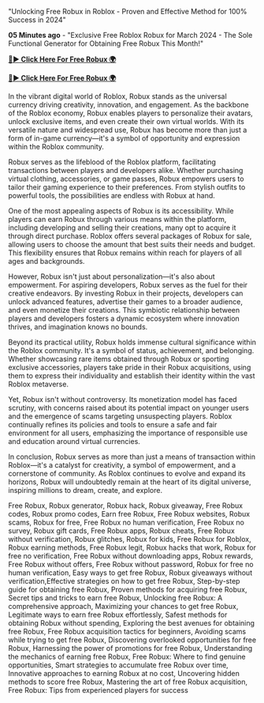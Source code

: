 "Unlocking Free Robux in Roblox - Proven and Effective Method for 100% Success in 2024"

**05 Minutes ago** - "Exclusive Free Roblox Robux for March 2024 - The Sole Functional Generator for Obtaining Free Robux This Month!"

[**🔴► Click Here For Free Robux 🌍**](https://moroccino.github.io/roblox)

[**🔴► Click Here For Free Robux 🌍**](https://moroccino.github.io/roblox)
 
In the vibrant digital world of Roblox, Robux stands as the universal currency driving creativity, innovation, and engagement. As the backbone of the Roblox economy, Robux enables players to personalize their avatars, unlock exclusive items, and even create their own virtual worlds. With its versatile nature and widespread use, Robux has become more than just a form of in-game currency—it's a symbol of opportunity and expression within the Roblox community.

Robux serves as the lifeblood of the Roblox platform, facilitating transactions between players and developers alike. Whether purchasing virtual clothing, accessories, or game passes, Robux empowers users to tailor their gaming experience to their preferences. From stylish outfits to powerful tools, the possibilities are endless with Robux at hand.

One of the most appealing aspects of Robux is its accessibility. While players can earn Robux through various means within the platform, including developing and selling their creations, many opt to acquire it through direct purchase. Roblox offers several packages of Robux for sale, allowing users to choose the amount that best suits their needs and budget. This flexibility ensures that Robux remains within reach for players of all ages and backgrounds.

However, Robux isn't just about personalization—it's also about empowerment. For aspiring developers, Robux serves as the fuel for their creative endeavors. By investing Robux in their projects, developers can unlock advanced features, advertise their games to a broader audience, and even monetize their creations. This symbiotic relationship between players and developers fosters a dynamic ecosystem where innovation thrives, and imagination knows no bounds.

Beyond its practical utility, Robux holds immense cultural significance within the Roblox community. It's a symbol of status, achievement, and belonging. Whether showcasing rare items obtained through Robux or sporting exclusive accessories, players take pride in their Robux acquisitions, using them to express their individuality and establish their identity within the vast Roblox metaverse.

Yet, Robux isn't without controversy. Its monetization model has faced scrutiny, with concerns raised about its potential impact on younger users and the emergence of scams targeting unsuspecting players. Roblox continually refines its policies and tools to ensure a safe and fair environment for all users, emphasizing the importance of responsible use and education around virtual currencies.

In conclusion, Robux serves as more than just a means of transaction within Roblox—it's a catalyst for creativity, a symbol of empowerment, and a cornerstone of community. As Roblox continues to evolve and expand its horizons, Robux will undoubtedly remain at the heart of its digital universe, inspiring millions to dream, create, and explore.

Free Robux, Robux generator, Robux hack, Robux giveaway, Free Robux codes, Robux promo codes, Earn free Robux, Free Robux websites, Robux scams, Robux for free, Free Robux no human verification, Free Robux no survey, Robux gift cards, Free Robux apps, Robux cheats, Free Robux without verification, Robux glitches, Robux for kids, Free Robux for Roblox, Robux earning methods, Free Robux legit, Robux hacks that work, Robux for free no verification, Free Robux without downloading apps, Robux rewards, Free Robux without offers, Free Robux without password, Robux for free no human verification, Easy ways to get free Robux, Robux giveaways without verification,Effective strategies on how to get free Robux, Step-by-step guide for obtaining free Robux, Proven methods for acquiring free Robux, Secret tips and tricks to earn free Robux, Unlocking free Robux: A comprehensive approach, Maximizing your chances to get free Robux, Legitimate ways to earn free Robux effortlessly, Safest methods for obtaining Robux without spending, Exploring the best avenues for obtaining free Robux, Free Robux acquisition tactics for beginners, Avoiding scams while trying to get free Robux, Discovering overlooked opportunities for free Robux, Harnessing the power of promotions for free Robux, Understanding the mechanics of earning free Robux, Free Robux: Where to find genuine opportunities, Smart strategies to accumulate free Robux over time, Innovative approaches to earning Robux at no cost, Uncovering hidden methods to score free Robux, Mastering the art of free Robux acquisition, Free Robux: Tips from experienced players for success
